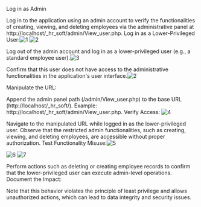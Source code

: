 Log in as Admin 

Log in to the application using an admin account to verify the functionalities of creating, viewing, and deleting employees via the administrative panel at http://localhost/_hr_soft/admin/View_user.php.
Log in as a Lower-Privileged User:![1](https://github.com/user-attachments/assets/f3efbfa1-70ab-4e26-bea5-649a8aebc825)
![2](https://github.com/user-attachments/assets/7c9906f7-2753-4d4b-b875-1d3f3323b9fc)


Log out of the admin account and log in as a lower-privileged user (e.g., a standard employee user).![3](https://github.com/user-attachments/assets/9e8dd787-a83f-4220-966d-62950277207d)

Confirm that this user does not have access to the administrative functionalities in the application's user interface.![2](https://github.com/user-attachments/assets/4546003e-cd56-4e3e-bbe0-905ea870f858)

Manipulate the URL:

Append the admin panel path (/admin/View_user.php) to the base URL (http://localhost/_hr_soft/).
Example: http://localhost/_hr_soft/admin/View_user.php.
Verify Access:
![4](https://github.com/user-attachments/assets/eac3b6e1-4cf0-45b0-80bf-563e8ddeaec8)

Navigate to the manipulated URL while logged in as the lower-privileged user.
Observe that the restricted admin functionalities, such as creating, viewing, and deleting employees, are accessible without proper authorization.
Test Functionality Misuse:![5](https://github.com/user-attachments/assets/b0a6b1c1-b13c-444f-be70-4b5c6fa9a1f6)

![6](https://github.com/user-attachments/assets/8100d657-4634-462c-b5cc-638dcd11cdad)
![7](https://github.com/user-attachments/assets/889dc144-3bb0-416a-8648-d4416bfc964f)

Perform actions such as deleting or creating employee records to confirm that the lower-privileged user can execute admin-level operations.
Document the Impact:

Note that this behavior violates the principle of least privilege and allows unauthorized actions, which can lead to data integrity and security issues.
